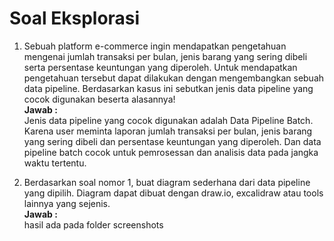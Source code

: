 # Soal Eksplorasi


1. Sebuah platform e-commerce ingin mendapatkan pengetahuan mengenai jumlah transaksi per bulan, jenis barang yang sering dibeli serta persentase keuntungan yang diperoleh. Untuk mendapatkan pengetahuan tersebut dapat dilakukan dengan mengembangkan sebuah data pipeline. Berdasarkan kasus ini sebutkan jenis data pipeline yang cocok digunakan beserta alasannya!  
   **Jawab :**  
   Jenis data pipeline yang cocok digunakan adalah Data Pipeline Batch. Karena user meminta laporan jumlah transaksi per bulan, jenis barang yang sering dibeli dan persentase keuntungan yang diperoleh. Dan data pipeline batch cocok untuk pemrosessan dan analisis data pada jangka waktu tertentu.


2. Berdasarkan soal nomor 1, buat diagram sederhana dari data pipeline yang dipilih. Diagram dapat dibuat dengan draw.io, excalidraw atau tools lainnya yang sejenis.  
    **Jawab :**  
   hasil ada pada folder screenshots